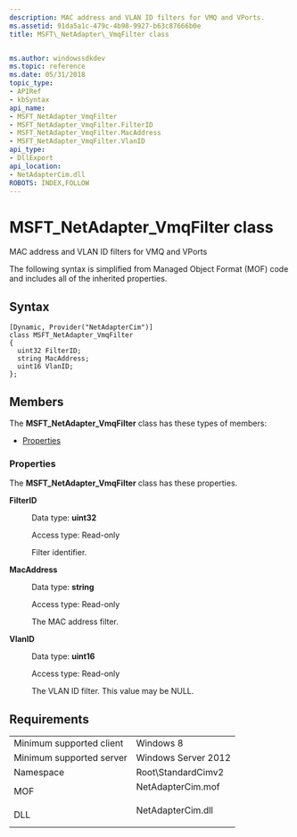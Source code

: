```yaml
---
description: MAC address and VLAN ID filters for VMQ and VPorts.
ms.assetid: 91da5a1c-479c-4b98-9927-b63c87666b0e
title: MSFT\_NetAdapter\_VmqFilter class


ms.author: windowssdkdev
ms.topic: reference
ms.date: 05/31/2018
topic_type: 
- APIRef
- kbSyntax
api_name: 
- MSFT_NetAdapter_VmqFilter
- MSFT_NetAdapter_VmqFilter.FilterID
- MSFT_NetAdapter_VmqFilter.MacAddress
- MSFT_NetAdapter_VmqFilter.VlanID
api_type: 
- DllExport
api_location: 
- NetAdapterCim.dll
ROBOTS: INDEX,FOLLOW
---
```


# MSFT\_NetAdapter\_VmqFilter class

MAC address and VLAN ID filters for VMQ and VPorts

The following syntax is simplified from Managed Object Format (MOF) code and includes all of the inherited properties.

## Syntax

``` syntax
[Dynamic, Provider("NetAdapterCim")]
class MSFT_NetAdapter_VmqFilter
{
  uint32 FilterID;
  string MacAddress;
  uint16 VlanID;
};
```

## Members

The **MSFT\_NetAdapter\_VmqFilter** class has these types of members:

-   [Properties](#properties)

### Properties

The **MSFT\_NetAdapter\_VmqFilter** class has these properties.

<dl> <dt>

**FilterID**
</dt> <dd> <dl> <dt>

Data type: **uint32**
</dt> <dt>

Access type: Read-only
</dt> </dl>

Filter identifier.

</dd> <dt>

**MacAddress**
</dt> <dd> <dl> <dt>

Data type: **string**
</dt> <dt>

Access type: Read-only
</dt> </dl>

The MAC address filter.

</dd> <dt>

**VlanID**
</dt> <dd> <dl> <dt>

Data type: **uint16**
</dt> <dt>

Access type: Read-only
</dt> </dl>

The VLAN ID filter. This value may be NULL.

</dd> </dl>

## Requirements



|                                     |                                                                                              |
|-------------------------------------|----------------------------------------------------------------------------------------------|
| Minimum supported client<br/> | Windows 8<br/>                                                                         |
| Minimum supported server<br/> | Windows Server 2012<br/>                                                               |
| Namespace<br/>                | Root\\StandardCimv2<br/>                                                               |
| MOF<br/>                      | <dl> <dt>NetAdapterCim.mof</dt> </dl> |
| DLL<br/>                      | <dl> <dt>NetAdapterCim.dll</dt> </dl> |



 

 




